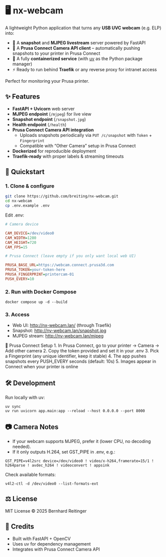 # 🖥️ nx-webcam

A lightweight Python application that turns any **USB UVC webcam** (e.g. ELP) into:

- 📸 A **snapshot** and **MJPEG livestream** server powered by FastAPI
- 🔗 A **Prusa Connect Camera API client** – automatically pushing snapshots to your printer in Prusa Connect
- 🐳 A fully **containerized service** (with [uv](https://github.com/astral-sh/uv) as the Python package manager)
- ⚡ Ready to run behind **Traefik** or any reverse proxy for intranet access

Perfect for monitoring your Prusa printer.

## ✨ Features

- **FastAPI + Uvicorn** web server
- **MJPEG endpoint** (`/mjpeg`) for live view
- **Snapshot endpoint** (`/snapshot.jpg`)
- **Health endpoint** (`/health`)
- **Prusa Connect Camera API integration**
  - Uploads snapshots periodically via `PUT /c/snapshot` with `Token` + `Fingerprint`
  - Compatible with “Other Camera” setup in Prusa Connect
- **Dockerized** for reproducible deployment
- **Traefik-ready** with proper labels & streaming timeouts

## 🚀 Quickstart

### 1. Clone & configure

```bash
git clone https://github.com/breiting/nx-webcam.git
cd nx-webcam
cp .env.example .env
```

Edit .env:

```ini
# Camera device

CAM_DEVICE=/dev/video0
CAM_WIDTH=1280
CAM_HEIGHT=720
CAM_FPS=15

# Prusa Connect (leave empty if you only want local web UI)

PRUSA_BASE_URL=https://webcam.connect.prusa3d.com
PRUSA_TOKEN=your-token-here
PRUSA_FINGERPRINT=printercam-01
PUSH_EVERY=10
```

### 2. Run with Docker Compose

```
docker compose up -d --build
```

### 3. Access

- Web UI: http://nx-webcam.lan/ (through Traefik)
- Snapshot: http://nv-webcam.lan/snapshot.jpg
- MJPEG stream: http://nv-webcam.lan/mjpeg

🔗 Prusa Connect Setup 1. In Prusa Connect, go to your printer → Camera → Add other camera 2. Copy the token provided and set it in your .env 3. Pick a Fingerprint (any unique identifier, keep it stable) 4. The app pushes snapshots every PUSH_EVERY seconds (default: 10s) 5. Images appear in Connect when your printer is online

## 🛠️ Development

Run locally with uv:

```
uv sync
uv run uvicorn app.main:app --reload --host 0.0.0.0 --port 8000
```

## 📷 Camera Notes

- If your webcam supports MJPEG, prefer it (lower CPU, no decoding needed).
- If it only outputs H.264, set GST_PIPE in .env, e.g.:

`GST_PIPE=v4l2src device=/dev/video0 ! video/x-h264,framerate=15/1 ! h264parse ! avdec_h264 ! videoconvert ! appsink`

Check available formats:

```
v4l2-ctl -d /dev/video0 --list-formats-ext
```

## ⚖️ License

MIT License © 2025 Bernhard Reitinger

## 🙌 Credits

- Built with FastAPI + OpenCV
- Uses uv for dependency management
- Integrates with Prusa Connect Camera API
